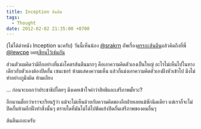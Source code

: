 ```yaml
---
title: Inception ส้นตีน
tags:
  - Thought
date: 2012-02-02 21:35:00 +0700
---
```


(ไม่ได้ด่าหนัง Inception นะครับ) วันนี้เห็นน้อง [@srakrn][] อัพเรื่อง[ตรรกะส้นตีน][srakrn shitty logic]แล้วคิดถึงที่พี่ [@lewcpe][] เคย[เขียนไว้เช่นกัน][lewcpe shitty logic]

ส่วนตัวผมคิดว่ามีอีกอย่างที่แม่งโคตรส้นตีนมากๆ คือเอาความคิดตัวเองเป็นใหญ่ อะไรไม่เห็นไปในทางเดียวกับตัวเองต้องปิดกั้น เซนเซอร์ ห้ามแสดงความเห็น แล้วก็แม่งเอาความคิดตัวเองฝังหัวเข้าไป มึงไม่ทำอย่างกูมึงผิด ห้ามเถียง

... ก่อนจะบอกว่าประชาธิปไตยๆ มึงเคยเข้าใจคำว่าสิทธิและเสรีภาพมั้ยวะ?

อีกนานมั้ยกว่าเราจะเรียนรู้ว่า แม้จะไม่เห็นด้วยกับความคิดของอีกฝ่ายเลยแม้ซักนิดเดียว แต่เราก็จะไม่ปิดกั้นห้ามอีกฝั่งทำสิ่งนั้นๆ ตราบใดที่มันไม่ได้ไปขัดแย้งปิดกั้นเสรีภาพของคนอื่นๆ

ส้นตีนเถอะครับ


[@srakrn]: //twitter.com/srakrn
[@lewcpe]: //twitter.com/lewcpe

[srakrn shitty logic]: //sirakornl.tk/ตรรกะส้นตีน
[lewcpe shitty logic]: //lewcpe.com/blog/archives/1345/shitty-logic/
